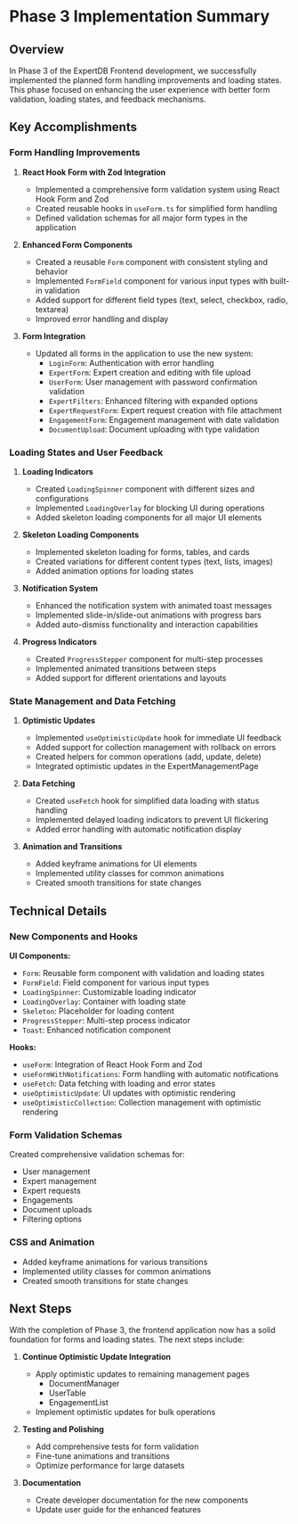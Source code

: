 # Phase 3 Implementation Summary

## Overview
In Phase 3 of the ExpertDB Frontend development, we successfully implemented the planned form handling improvements and loading states. This phase focused on enhancing the user experience with better form validation, loading states, and feedback mechanisms.

## Key Accomplishments

### Form Handling Improvements

1. **React Hook Form with Zod Integration**
   - Implemented a comprehensive form validation system using React Hook Form and Zod
   - Created reusable hooks in `useForm.ts` for simplified form handling
   - Defined validation schemas for all major form types in the application

2. **Enhanced Form Components**
   - Created a reusable `Form` component with consistent styling and behavior
   - Implemented `FormField` component for various input types with built-in validation
   - Added support for different field types (text, select, checkbox, radio, textarea)
   - Improved error handling and display

3. **Form Integration**
   - Updated all forms in the application to use the new system:
     - `LoginForm`: Authentication with error handling
     - `ExpertForm`: Expert creation and editing with file upload
     - `UserForm`: User management with password confirmation validation
     - `ExpertFilters`: Enhanced filtering with expanded options
     - `ExpertRequestForm`: Expert request creation with file attachment
     - `EngagementForm`: Engagement management with date validation
     - `DocumentUpload`: Document uploading with type validation

### Loading States and User Feedback

1. **Loading Indicators**
   - Created `LoadingSpinner` component with different sizes and configurations
   - Implemented `LoadingOverlay` for blocking UI during operations
   - Added skeleton loading components for all major UI elements

2. **Skeleton Loading Components**
   - Implemented skeleton loading for forms, tables, and cards
   - Created variations for different content types (text, lists, images)
   - Added animation options for loading states

3. **Notification System**
   - Enhanced the notification system with animated toast messages
   - Implemented slide-in/slide-out animations with progress bars
   - Added auto-dismiss functionality and interaction capabilities

4. **Progress Indicators**
   - Created `ProgressStepper` component for multi-step processes
   - Implemented animated transitions between steps
   - Added support for different orientations and layouts

### State Management and Data Fetching

1. **Optimistic Updates**
   - Implemented `useOptimisticUpdate` hook for immediate UI feedback
   - Added support for collection management with rollback on errors
   - Created helpers for common operations (add, update, delete)
   - Integrated optimistic updates in the ExpertManagementPage

2. **Data Fetching**
   - Created `useFetch` hook for simplified data loading with status handling
   - Implemented delayed loading indicators to prevent UI flickering
   - Added error handling with automatic notification display

3. **Animation and Transitions**
   - Added keyframe animations for UI elements
   - Implemented utility classes for common animations
   - Created smooth transitions for state changes

## Technical Details

### New Components and Hooks

**UI Components:**
- `Form`: Reusable form component with validation and loading states
- `FormField`: Field component for various input types
- `LoadingSpinner`: Customizable loading indicator
- `LoadingOverlay`: Container with loading state
- `Skeleton`: Placeholder for loading content
- `ProgressStepper`: Multi-step process indicator
- `Toast`: Enhanced notification component

**Hooks:**
- `useForm`: Integration of React Hook Form and Zod
- `useFormWithNotifications`: Form handling with automatic notifications
- `useFetch`: Data fetching with loading and error states
- `useOptimisticUpdate`: UI updates with optimistic rendering
- `useOptimisticCollection`: Collection management with optimistic rendering

### Form Validation Schemas

Created comprehensive validation schemas for:
- User management
- Expert management
- Expert requests
- Engagements
- Document uploads
- Filtering options

### CSS and Animation

- Added keyframe animations for various transitions
- Implemented utility classes for common animations
- Created smooth transitions for state changes

## Next Steps

With the completion of Phase 3, the frontend application now has a solid foundation for forms and loading states. The next steps include:

1. **Continue Optimistic Update Integration**
   - Apply optimistic updates to remaining management pages
     - DocumentManager
     - UserTable
     - EngagementList
   - Implement optimistic updates for bulk operations

2. **Testing and Polishing**
   - Add comprehensive tests for form validation
   - Fine-tune animations and transitions
   - Optimize performance for large datasets

3. **Documentation**
   - Create developer documentation for the new components
   - Update user guide for the enhanced features